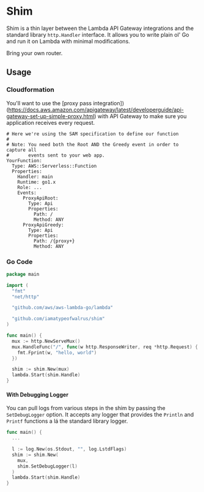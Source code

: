 # Shim
Shim is a thin layer between the Lambda API Gateway integrations and the standard library `http.Handler` interface. It allows you to write plain ol' Go and run it on Lambda with minimal modifications.

Bring your own router.

## Usage
### Cloudformation
You'll want to use the [proxy pass integration])(https://docs.aws.amazon.com/apigateway/latest/developerguide/api-gateway-set-up-simple-proxy.html) with API Gateway to make sure you application receives every request.

```
# Here we're using the SAM specification to define our function
#
# Note: You need both the Root AND the Greedy event in order to capture all
#       events sent to your web app.
YourFunction:
  Type: AWS::Serverless::Function
  Properties:
    Handler: main
    Runtime: go1.x
    Role: ...
    Events:
      ProxyApiRoot:
        Type: Api
        Properties:
          Path: /
          Method: ANY
      ProxyApiGreedy:
        Type: Api
        Properties:
          Path: /{proxy+}
          Method: ANY
```
### Go Code
```go
package main

import (
  "fmt"
  "net/http"

  "github.com/aws/aws-lambda-go/lambda"

  "github.com/iamatypeofwalrus/shim"
)

func main() {
  mux := http.NewServeMux()
  mux.HandleFunc("/", func(w http.ResponseWriter, req *http.Request) {
    fmt.Fprint(w, "hello, world")
  })

  shim := shim.New(mux)
  lambda.Start(shim.Handle)
}
```

#### With Debugging Logger
You can pull logs from various steps in the shim by passing the `SetDebugLogger` option. It accepts any logger that provides
the `Println` and `Printf` functions a lá the standard library logger.

```go
func main() {
  ...

  l := log.New(os.Stdout, "", log.LstdFlags)
  shim := shim.New(
    mux,
    shim.SetDebugLogger(l)
  )
  lambda.Start(shim.Handle)
}
```
```